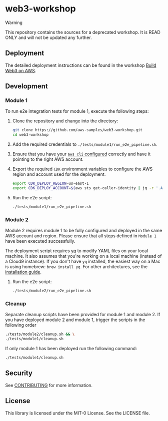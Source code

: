 # web3-workshop

> [!WARNING]
> This repository contains the sources for a deprecated workshop. It is READ ONLY and will not be updated any further.

## Deployment

The detailed deployment instructions can be found in the workshop [Build Web3 on AWS](https://catalog.workshops.aws/buildweb3).


## Development

### Module 1
To run e2e integration tests for module 1, execute the following steps:

1. Clone the repository and change into the directory:
   ```sh
   git clone https://github.com/aws-samples/web3-workshop.git
   cd web3-workshop
   ```

2. Add the required credentials to `./tests/module1/run_e2e_pipeline.sh`.

3. Ensure that you have your [`aws cli` configured](https://docs.aws.amazon.com/cli/latest/userguide/cli-configure-files.html) correctly and have it pointing to the right AWS account.

4. Export the required `CDK` environment variables to configure the AWS region and account used for the deployment.
   ```sh
   export CDK_DEPLOY_REGION=us-east-1
   export CDK_DEPLOY_ACCOUNT=$(aws sts get-caller-identity | jq -r '.Account')
   ```

5. Run the e2e script:
   ```sh
   ./tests/module1/run_e2e_pipeline.sh
   ```

### Module 2
Module 2 requires module 1 to be fully configured and deployed in the same AWS account and region. Please ensure that all steps defined in `Module 1` have been executed successfully.

The deployment script requires [yq](https://github.com/mikefarah/yq) to modify YAML files on your local machine. It also assumes that you're working on a local machine (instead of a Cloud9 instance). If you don't have `yq` installed, the easiest way on a Mac is using homebrew: `brew install yq`. For other architectures, see the [installation guide](https://github.com/mikefarah/yq/#install).

1. Run the e2e script:
   ```sh
   ./tests/module2/run_e2e_pipeline.sh
   ```

### Cleanup
Separate cleanup scripts have been provided for module 1 and module 2.
If you have deployed module 2 and module 1, trigger the scripts in the following order
```sh
./tests/module2/cleanup.sh && \
./tests/module1/cleanup.sh
```

If only module 1 has been deployed run the following command:
```sh
./tests/module1/cleanup.sh
```

## Security

See [CONTRIBUTING](CONTRIBUTING.md#security-issue-notifications) for more information.

## License

This library is licensed under the MIT-0 License. See the LICENSE file.

